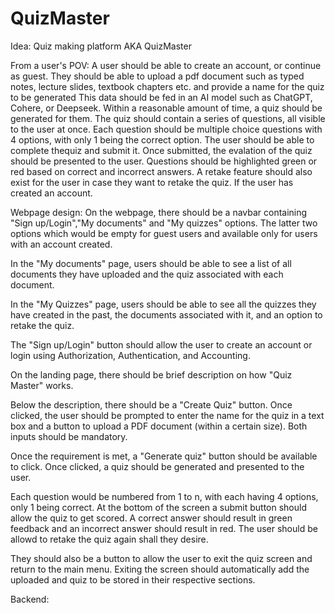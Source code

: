 # QuizMaster

Idea: Quiz making platform AKA QuizMaster

From a user's POV:
A user should be able to create an account, or continue as guest. They should be able to upload a pdf
document such as typed notes, lecture slides, textbook chapters etc. and provide a name for the quiz
to be generated This data should be fed in an AI model such as ChatGPT, Cohere, or Deepseek. Within a
reasonable amount of time, a quiz should be generated for them. The quiz should contain a series of
questions, all visible to the user at once. Each question should be multiple
choice questions with 4 options, with only 1 being the correct option. The user should be able to complete
thequiz and submit it. Once submitted, the evalation of the quiz should be presented to the user. Questions should
be highlighted green or red based on correct and incorrect answers. A retake feature should also exist for the
user in case they want to retake the quiz. If the user has created an account.

Webpage design:
On the webpage, there should be a navbar containing "Sign up/Login","My documents" and "My quizzes" options.
The latter two options which would be empty for guest users and available only for users with an account created.

In the "My documents" page, users should be able to see a list of all documents they have uploaded and the quiz
associated with each document.

In the "My Quizzes" page, users should be able to see all the quizzes they have created in the past, the documents
associated with it, and an option to retake the quiz.

The "Sign up/Login" button should allow the user to create an account or login using Authorization, Authentication,
and Accounting.

On the landing page, there should be brief description on how "Quiz Master" works.

Below the description, there should be a "Create Quiz" button. Once clicked, the user should be prompted to enter
the name for the quiz in a text box and a button to upload a PDF document (within a certain size). Both inputs
should be mandatory.

Once the requirement is met, a "Generate quiz" button should be available to click. Once clicked, a quiz should
be generated and presented to the user.

Each question would be numbered from 1 to n, with each having 4 options, only 1 being correct. At the bottom of
the screen a submit button should allow the quiz to get scored. A correct answer should result in green feedback
and an incorrect answer should result in red. The user should be allowd to retake the quiz again shall they desire.

They should also be a button to allow the user to exit the quiz screen and return to the main menu. Exiting the screen
should automatically add the uploaded and quiz to be stored in their respective sections.

Backend:
